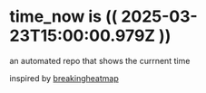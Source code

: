 # time_now is (( 2025-03-23T15:00:00.979Z ))

an automated repo that shows the currnent time

inspired by [breakingheatmap](https://github.com/breakingheatmap/breakingheatmap)